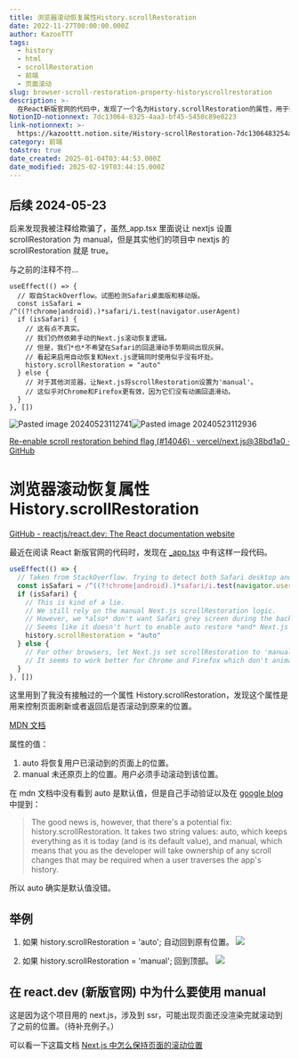 ```yaml
---
title: 浏览器滚动恢复属性History.scrollRestoration
date: 2022-11-27T00:00:00.000Z
author: KazooTTT
tags:
  - history
  - html
  - scrollRestoration
  - 前端
  - 页面滚动
slug: browser-scroll-restoration-property-historyscrollrestoration
description: >-
  在React新版官网的代码中，发现了一个名为History.scrollRestoration的属性，用于控制页面刷新或返回后是否恢复到原来的滚动位置。该属性有两个值：'auto'表示自动恢复到用户滚动到的位置，而'manual'则表示不恢复，用户需手动滚动到该位置。在React官网的实现中，针对Safari浏览器设置了'auto'，而其他浏览器则使用'manual'，以优化不同浏览器的用户体验。这一设置有助于避免在Safari浏览器中出现返回时的灰色屏幕问题，同时确保其他浏览器如Chrome和Firefox的用户体验。
NotionID-notionnext: 7dc13064-8325-4aa3-bf45-5450c89e0223
link-notionnext: >-
  https://kazoottt.notion.site/History-scrollRestoration-7dc1306483254aa3bf455450c89e0223
category: 前端
toAstro: true
date_created: 2025-01-04T03:44:53.000Z
date_modified: 2025-02-19T03:44:15.000Z
---
```


## 后续 2024-05-23

后来发现我被注释给欺骗了，虽然\_app.tsx 里面说让 nextjs 设置 scrollRestoration 为 manual，但是其实他们的项目中 nextjs 的 scrollRestoration 就是 true。

与之前的注释不符...

```tsx
useEffect(() => {
  // 取自StackOverflow。试图检测Safari桌面版和移动版。
  const isSafari = /^((?!chrome|android).)*safari/i.test(navigator.userAgent)
  if (isSafari) {
    // 这有点不真实。
    // 我们仍然依赖手动的Next.js滚动恢复逻辑。
    // 但是，我们*也*不希望在Safari的回退滑动手势期间出现灰屏。
    // 看起来启用自动恢复和Next.js逻辑同时使用似乎没有坏处。
    history.scrollRestoration = "auto"
  } else {
    // 对于其他浏览器，让Next.js将scrollRestoration设置为'manual'。
    // 这似乎对Chrome和Firefox更有效，因为它们没有动画回退滑动。
  }
}, [])
```

![Pasted image 20240523112741](<https://pictures.kazoottt.top/2024/05/20240523-fada302d05227c093278498fd1a41b16.png>)![Pasted image 20240523112936](<https://pictures.kazoottt.top/2024/05/20240523-e452f6186dff475a25570f749111141e.png>)

[Re-enable scroll restoration behind flag (#14046) · vercel/next.js@38bd1a0 · GitHub](<https://github.com/vercel/next.js/commit/38bd1a024cb25923d8ea15f269a7294d073684d8>)

# 浏览器滚动恢复属性 History.scrollRestoration

[GitHub - reactjs/react.dev: The React documentation website](<https://github.com/reactjs/react.dev>)

最近在阅读 React 新版官网的代码时，发现在 [\_app.tsx](<https://github.com/reactjs/reactjs.org/blob/main/beta/src/pages/_app.tsx>) 中有这样一段代码。

```typescript
useEffect(() => {
  // Taken from StackOverflow. Trying to detect both Safari desktop and mobile.
  const isSafari = /^((?!chrome|android).)*safari/i.test(navigator.userAgent)
  if (isSafari) {
    // This is kind of a lie.
    // We still rely on the manual Next.js scrollRestoration logic.
    // However, we *also* don't want Safari grey screen during the back swipe gesture.
    // Seems like it doesn't hurt to enable auto restore *and* Next.js logic at the same time.
    history.scrollRestoration = "auto"
  } else {
    // For other browsers, let Next.js set scrollRestoration to 'manual'.
    // It seems to work better for Chrome and Firefox which don't animate the back swipe.
  }
}, [])
```

这里用到了我没有接触过的一个属性 History.scrollRestoration，发现这个属性是用来控制页面刷新或者返回后是否滚动到原来的位置。

[MDN 文档](<https://developer.mozilla.org/zh-CN/docs/Web/API/History/scrollRestoration>)

属性的值：

1. auto 将恢复用户已滚动到的页面上的位置。
2. manual 未还原页上的位置。用户必须手动滚动到该位置。

在 mdn 文档中没有看到 auto 是默认值，但是自己手动验证以及在 [google blog](<https://developer.chrome.com/blog/history-api-scroll-restoration>) 中提到：

> The good news is, however, that there's a potential fix: history.scrollRestoration. It takes two string values: auto, which keeps everything as it is today (and is its default value), and manual, which means that you as the developer will take ownership of any scroll changes that may be required when a user traverses the app's history.

所以 auto 确实是默认值没错。

## 举例

1. 如果 history.scrollRestoration = 'auto'; 自动回到原有位置。
   ![](<https://pictures.kazoottt.top/2024/04/20240407-7667c40d30dd5df692f894b63de0e395.gif>)

2. 如果 history.scrollRestoration = 'manual'; 回到顶部。
   ![](<https://pictures.kazoottt.top/2024/04/20240407-cf4eabae0c082ae50dc617ae67e140d8.gif>)

## 在 react.dev (新版官网) 中为什么要使用 manual

这是因为这个项目用的 next.js，涉及到 ssr，可能出现页面还没渲染完就滚动到了之前的位置。（待补充例子。）

可以看一下这篇文档 [Next.js 中怎么保持页面的滚动位置](<https://juejin.cn/post/7141235243326898213>)
